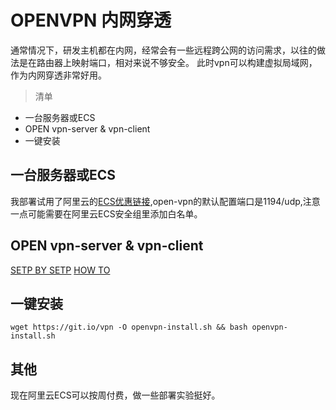 # OPENVPN 内网穿透

通常情况下，研发主机都在内网，经常会有一些远程跨公网的访问需求，以往的做法是在路由器上映射端口，相对来说不够安全。
此时vpn可以构建虚拟局域网，作为内网穿透非常好用。

> 清单
- 一台服务器或ECS
- OPEN vpn-server & vpn-client
- 一键安装

## 一台服务器或ECS

我部署试用了阿里云的[ECS优惠链接](https://promotion.aliyun.com/ntms/act/ambassador/sharetouser.html?userCode=jfno8su6&utm_source=jfno8su6),open-vpn的默认配置端口是1194/udp,注意一点可能需要在阿里云ECS安全组里添加白名单。

## OPEN vpn-server & vpn-client

[SETP BY SETP](https://www.digitalocean.com/community/tutorials/how-to-set-up-an-openvpn-server-on-ubuntu-16-04)
[HOW TO](https://openvpn.net/index.php/open-source/documentation/howto.html)

## 一键安装

```
wget https://git.io/vpn -O openvpn-install.sh && bash openvpn-install.sh
```

## 其他

现在阿里云ECS可以按周付费，做一些部署实验挺好。